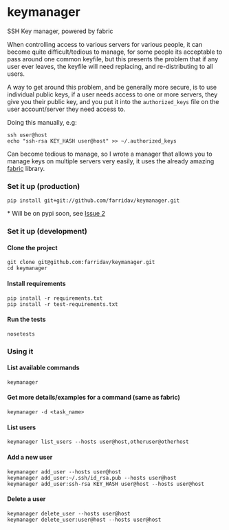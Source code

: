 keymanager
==========

SSH Key manager, powered by fabric

When controlling access to various servers for various people, it can become
quite difficult/tedious to manage, for some people its acceptable to pass
around one common keyfile, but this presents the problem that if any user ever
leaves, the keyfile will need replacing, and re-distributing to all users.

A way to get around this problem, and be generally more secure, is to use
individual public keys, if a user needs access to one or more servers, they
give you their public key, and you put it into the `authorized_keys` file on
the user account/server they need access to.

Doing this manually, e.g:

    ssh user@host
    echo "ssh-rsa KEY_HASH user@host" >> ~/.authorized_keys

Can become tedious to manage, so I wrote a manager that allows you to manage
keys on multiple servers very easily, it uses the already amazing [fabric](https://github.com/fabric/fabric)
library.

### Set it up (production)

    pip install git+git://github.com/farridav/keymanager.git

\* Will be on pypi soon, see [Issue 2](https://github.com/farridav/keymanager/issues/2)

### Set it up (development)

#### Clone the project

    git clone git@github.com:farridav/keymanager.git
    cd keymanager

#### Install requirements

    pip install -r requirements.txt
    pip install -r test-requirements.txt

#### Run the tests

    nosetests

### Using it

#### List available commands

    keymanager


#### Get more details/examples for a command (same as fabric)

    keymanager -d <task_name>


#### List users

    keymanager list_users --hosts user@host,otheruser@otherhost

#### Add a new user

    keymanager add_user --hosts user@host
    keymanager add_user:~/.ssh/id_rsa.pub --hosts user@host
    keymanager add_user:ssh-rsa KEY_HASH user@host --hosts user@host

#### Delete a user

    keymanager delete_user --hosts user@host
    keymanager delete_user:user@host --hosts user@host
